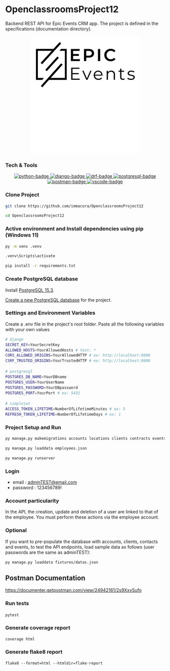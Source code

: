 # OpenclassroomsProject12
Backend REST API for Epic Events CRM app.
The project is defined in the specifications (documentation directory).

<p align="center">
  <img src="img/logo_light.png#gh-light-mode-only" alt="logo-light" />
  <img src="img/logo_dark.png#gh-dark-mode-only" alt="logo-dark" />
</p>

### Tech & Tools
<p align="center">
  <a href="https://www.python.org">
    <img src="https://img.shields.io/badge/Python-3.11.4-blue?style=for-the-badge&logo=python&logoColor=FFD43B" alt="python-badge">
  </a>
  <a href="https://www.djangoproject.com">
    <img src="https://img.shields.io/badge/Django-4.2.4-092E20?style=for-the-badge&logo=django&logoColor=green" alt="django-badge">
  </a>
    <a href="https://www.django-rest-framework.org/">
    <img src="https://img.shields.io/badge/DRF-3.14-ff1709?style=for-the-badge&logo=django&logoColor=white" alt="drf-badge">
  </a>
  </a>
    <a href="https://www.postgresql.org/">
    <img src="https://img.shields.io/badge/PostgreSQL-15.3-316192?style=for-the-badge&logo=postgresql&logoColor=white" alt="postgresql-badge">
  </a>
  <a href="https://documenter.getpostman.com/view/24942161/2s9XxvSufo">
    <img src="https://img.shields.io/badge/Postman-Docs-f06732?style=for-the-badge&logo=postman&logoColor=white" alt="postman-badge">
  </a>
  <a href="https://code.visualstudio.com/">
    <img src="https://img.shields.io/badge/Visual%20Studio%20Code-0078d7.svg?&style=for-the-badge&logo=visual-studio-code&logoColor=white" alt="vscode-badge">
  </a>
</p>

### Clone Project
```sh
git clone https://github.com/immacora/OpenclassroomsProject12
```
```sh
cd OpenclassroomsProject12
```

### Active environment and Install dependencies using pip (Windows 11)
```sh
py -m venv .venv
```
```sh
.venv\Scripts\activate
```
```sh
pip install -r requirements.txt
```

### Create PostgreSQL database
Install [PostgreSQL 15.3](https://www.postgresql.org/download/).

[Create a new PostgreSQL database](https://www.postgresqltutorial.com/postgresql-getting-started/connect-to-postgresql-database/) for the project.

### Settings and Environment Variables
Create a .env file in the project's root folder.
Paste all the following variables with your own values

```sh
# django
SECRET_KEY=YourSecretKey
ALLOWED_HOSTS=YourAllowedHosts # test: *
CORS_ALLOWED_ORIGINS=YourAllowedHTTP # ex: http://localhost:8000
CSRF_TRUSTED_ORIGINS=YourTrustedHTTP # ex: http://localhost:8000

# postgresql
POSTGRES_DB_NAME=YourDBname
POSTGRES_USER=YourUserName
POSTGRES_PASSWORD=YourDBpassword
POSTGRES_PORT=YourPort # ex: 5432

# simplejwt
ACCESS_TOKEN_LIFETIME=NumberOfLifetimeMinutes # ex: 5
REFRESH_TOKEN_LIFETIME=NumberOfLifetimeDays # ex: 1
```

### Project Setup and Run

```sh
py manage.py makemigrations accounts locations clients contracts events && py manage.py migrate
```

```sh
py manage.py loaddata employees.json
```

```sh
py manage.py runserver
```

### Login
* email : adminTEST@email.com
* password : 123456789!

### Account particularity

In the API, the creation, update and deletion of a user are linked to that of the employee. You must perform these actions via the employee account.

### Optional

If you want to pre-populate the database with accounts, clients, contacts and events, to test the API endpoints, load sample data as follows (user passwords are the same as adminTEST):

```sh
py manage.py loaddata fixtures/datas.json
```

## Postman Documentation

https://documenter.getpostman.com/view/24942161/2s9XxvSufo


### Run tests

`pytest`

### Generate coverage report

`coverage html`

### Generate flake8 report

`flake8 --format=html --htmldir=flake-report`

